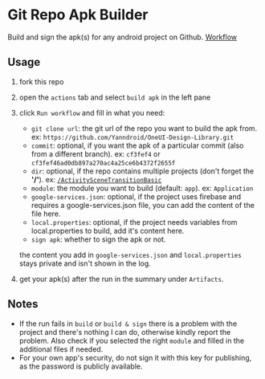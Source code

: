 # Git Repo Apk Builder
Build and sign the apk(s) for any android project on Github.
[Workflow](https://github.com/Yanndroid/grab/actions/workflows/build-apk.yml)

## Usage
1. fork this repo
2. open the ```actions``` tab and select ```build apk``` in the left pane
3. click ```Run workflow``` and fill in what you need:
    - ```git clone url```: the git url of the repo you want to build the apk from. ex: ```https://github.com/Yanndroid/OneUI-Design-Library.git```
    - ```commit```: optional, if you want the apk of a particular commit (also from a different branch). ex: ```cf3fef4``` or ```cf3fef46ad0db897a270ac4a25ce6b4372f2655f```
    - ```dir```: optional, if the repo contains multiple projects (don't forget the **'/'**). ex: [```/ActivitySceneTransitionBasic```](https://github.com/android/animation-samples/tree/main/ActivitySceneTransitionBasic)
    - ```module```: the module you want to build (default: ```app```). ex: ```Application```
    - ```google-services.json```: optional, if the project uses firebase and requires a google-services.json file, you can add the content of the file here.
    - ```local.properties```: optional, if the project needs variables from local.properties to build, add it's content here.
    - ```sign apk```: whether to sign the apk or not.

    the content you add in ```google-services.json``` and ```local.properties``` stays private and isn't shown in the log.
4. get your apk(s) after the run in the summary under ```Artifacts```.

## Notes
- If the run fails in ```build``` or ```build & sign``` there is a problem with the project and there's nothing I can do, otherwise kindly report the problem. Also check if you selected the right ```module``` and filled in the additional files if needed.
- For your own app's security, do not sign it with this key for publishing, as the password is publicly available.